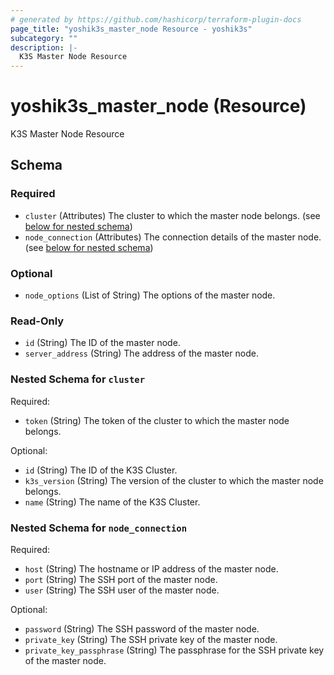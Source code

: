 ```yaml
---
# generated by https://github.com/hashicorp/terraform-plugin-docs
page_title: "yoshik3s_master_node Resource - yoshik3s"
subcategory: ""
description: |-
  K3S Master Node Resource
---
```


# yoshik3s_master_node (Resource)

K3S Master Node Resource



<!-- schema generated by tfplugindocs -->
## Schema

### Required

- `cluster` (Attributes) The cluster to which the master node belongs. (see [below for nested schema](#nestedatt--cluster))
- `node_connection` (Attributes) The connection details of the master node. (see [below for nested schema](#nestedatt--node_connection))

### Optional

- `node_options` (List of String) The options of the master node.

### Read-Only

- `id` (String) The ID of the master node.
- `server_address` (String) The address of the master node.

<a id="nestedatt--cluster"></a>
### Nested Schema for `cluster`

Required:

- `token` (String) The token	of the cluster to which the master node belongs.

Optional:

- `id` (String) The ID of the K3S Cluster.
- `k3s_version` (String) The version of the cluster to which the master node belongs.
- `name` (String) The name of the K3S Cluster.


<a id="nestedatt--node_connection"></a>
### Nested Schema for `node_connection`

Required:

- `host` (String) The hostname or IP address of the master node.
- `port` (String) The SSH port of the master node.
- `user` (String) The SSH user of the master node.

Optional:

- `password` (String) The SSH password of the master node.
- `private_key` (String) The SSH private key of the master node.
- `private_key_passphrase` (String) The passphrase for the SSH private key of the master node.
